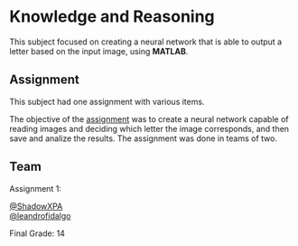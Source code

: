 # Knowledge and Reasoning

This subject focused on creating a neural network that is able to output a letter based on the input image, using **MATLAB**.  

## Assignment

This subject had one assignment with various items.  

The objective of the [assignment](Assignment.pdf) was to create a neural network capable of reading images and deciding which letter the image corresponds, and then save and analize the results. The assignment was done in teams of two.  

## Team

Assignment 1:  

[@ShadowXPA](https://github.com/ShadowXPA)  
[@leandrofidalgo](https://github.com/leandrofidalgo)  

Final Grade: 14  
